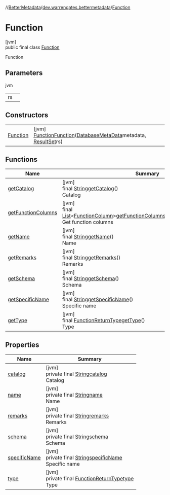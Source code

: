 //[BetterMetadata](../../../index.md)/[dev.warrengates.bettermetadata](../index.md)/[Function](index.md)

# Function

[jvm]\
public final class [Function](index.md)

Function

## Parameters

jvm

| | |
|---|---|
| rs |  |

## Constructors

| | |
|---|---|
| [Function](-function.md) | [jvm]<br>[Function](index.md)[Function](-function.md)([DatabaseMetaData](https://docs.oracle.com/javase/8/docs/api/java/sql/DatabaseMetaData.html)metadata, [ResultSet](https://docs.oracle.com/javase/8/docs/api/java/sql/ResultSet.html)rs) |

## Functions

| Name | Summary |
|---|---|
| [getCatalog](get-catalog.md) | [jvm]<br>final [String](https://docs.oracle.com/javase/8/docs/api/java/lang/String.html)[getCatalog](get-catalog.md)()<br>Catalog |
| [getFunctionColumns](get-function-columns.md) | [jvm]<br>final [List](https://docs.oracle.com/javase/8/docs/api/java/util/List.html)&lt;[FunctionColumn](../-function-column/index.md)&gt;[getFunctionColumns](get-function-columns.md)([String](https://docs.oracle.com/javase/8/docs/api/java/lang/String.html)columnNamePattern)<br>Get function columns |
| [getName](get-name.md) | [jvm]<br>final [String](https://docs.oracle.com/javase/8/docs/api/java/lang/String.html)[getName](get-name.md)()<br>Name |
| [getRemarks](get-remarks.md) | [jvm]<br>final [String](https://docs.oracle.com/javase/8/docs/api/java/lang/String.html)[getRemarks](get-remarks.md)()<br>Remarks |
| [getSchema](get-schema.md) | [jvm]<br>final [String](https://docs.oracle.com/javase/8/docs/api/java/lang/String.html)[getSchema](get-schema.md)()<br>Schema |
| [getSpecificName](get-specific-name.md) | [jvm]<br>final [String](https://docs.oracle.com/javase/8/docs/api/java/lang/String.html)[getSpecificName](get-specific-name.md)()<br>Specific name |
| [getType](get-type.md) | [jvm]<br>final [FunctionReturnType](../-function-return-type/index.md)[getType](get-type.md)()<br>Type |

## Properties

| Name | Summary |
|---|---|
| [catalog](index.md#-522384931%2FProperties%2F-1216412040) | [jvm]<br>private final [String](https://docs.oracle.com/javase/8/docs/api/java/lang/String.html)[catalog](index.md#-522384931%2FProperties%2F-1216412040)<br>Catalog |
| [name](index.md#473137689%2FProperties%2F-1216412040) | [jvm]<br>private final [String](https://docs.oracle.com/javase/8/docs/api/java/lang/String.html)[name](index.md#473137689%2FProperties%2F-1216412040)<br>Name |
| [remarks](index.md#7145027%2FProperties%2F-1216412040) | [jvm]<br>private final [String](https://docs.oracle.com/javase/8/docs/api/java/lang/String.html)[remarks](index.md#7145027%2FProperties%2F-1216412040)<br>Remarks |
| [schema](index.md#-1427651069%2FProperties%2F-1216412040) | [jvm]<br>private final [String](https://docs.oracle.com/javase/8/docs/api/java/lang/String.html)[schema](index.md#-1427651069%2FProperties%2F-1216412040)<br>Schema |
| [specificName](index.md#1640412935%2FProperties%2F-1216412040) | [jvm]<br>private final [String](https://docs.oracle.com/javase/8/docs/api/java/lang/String.html)[specificName](index.md#1640412935%2FProperties%2F-1216412040)<br>Specific name |
| [type](index.md#1402912842%2FProperties%2F-1216412040) | [jvm]<br>private final [FunctionReturnType](../-function-return-type/index.md)[type](index.md#1402912842%2FProperties%2F-1216412040)<br>Type |
